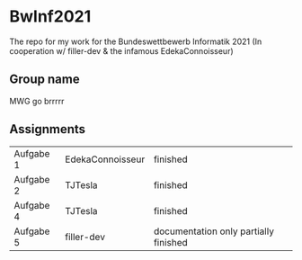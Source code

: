 # BwInf2021
The repo for my work for the Bundeswettbewerb Informatik 2021 (In cooperation w/ filler-dev & the infamous EdekaConnoisseur)

## Group name
MWG go brrrrr

## Assignments
<table>
   <tr>
    <td> Aufgabe 1 </td>
    <td> EdekaConnoisseur </td>
    <td> finished </td>
  </tr>
  <tr>
    <td> Aufgabe 2 </td>
    <td> TJTesla </td>
    <td> finished </td>
  </tr>
  <tr>
    <td> Aufgabe 4 </td>
    <td> TJTesla </td>
    <td> finished </td>
  </tr>
  <tr>
    <td> Aufgabe 5 </td>
    <td> filler-dev </td>
    <td> documentation only partially finished </td>
  </tr>
</table>
  
